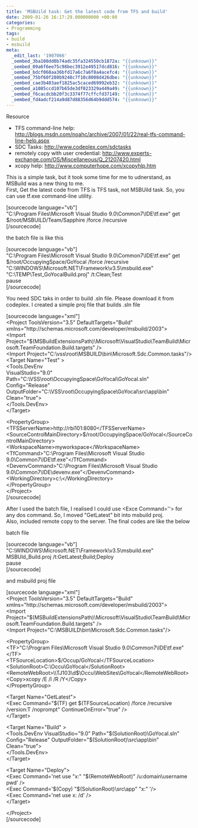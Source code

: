 ```yaml
---
title: 'MSBUild task: Get the latest code from TFS and build'
date: 2009-01-26 16:17:29.000000000 +00:00
categories:
- Programming
tags:
- build
- msbuild
meta:
  _edit_last: '1907066'
  _oembed_3ba108dd0b74adc35fa324550cb1872a: "{{unknown}}"
  _oembed_09a6f6ee75c98bec3912e49517dcd816: "{{unknown}}"
  _oembed_bdcf068aa36bfd17a6c7a6f8a4acefc4: "{{unknown}}"
  _oembed_75bf60f280b9248c7f10c8008d426dbe: "{{unknown}}"
  _oembed_cae3b403aef1825ac5caced69992eb32: "{{unknown}}"
  _oembed_a1085ccd107b65de3df023329a449a49: "{{unknown}}"
  _oembed_f6cacdcbb20f3c3374f77cffcfd37149: "{{unknown}}"
  _oembed_fd4adcf214a9d87d88356d64b9ddd574: "{{unknown}}"
---
```

<p>Resource</p>
<ul>
<li>TFS command-line help: <a href="http://blogs.msdn.com/noahc/archive/2007/01/22/real-tfs-command-line-help.aspx">http://blogs.msdn.com/noahc/archive/2007/01/22/real-tfs-command-line-help.aspx</a></li>
<li>SDC Tasks: <a href="http://www.codeplex.com/sdctasks">http://www.codeplex.com/sdctasks</a></li>
<li>remotely copy with user credential: <a href="http://www.experts-exchange.com/OS/Miscellaneous/Q_21207420.html">http://www.experts-exchange.com/OS/Miscellaneous/Q_21207420.html</a></li>
<li>xcopy help: <a href="http://www.computerhope.com/xcopyhlp.htm">http://www.computerhope.com/xcopyhlp.htm</a></li>
</ul>
<p>This is a simple task, but it took some time for me to udnerstand, as MSBuild was a new thing to me.<br />
First, Get the latest code from TFS is TFS task, not MSBUild task. So, you can use tf.exe command-line utility.</p>
<p>[sourcecode language="vb"]<br />
&quot;C:\Program Files\Microsoft Visual Studio 9.0\Common7\IDE\tf.exe&quot; get $/root/MSBUILD/Team/Sapphire /force /recursive<br />
[/sourcecode]</p>
<p>the batch file is like this</p>
<p>[sourcecode language="vb"]<br />
&quot;C:\Program Files\Microsoft Visual Studio 9.0\Common7\IDE\tf.exe&quot; get $/root/OccupyingSpace/GoYocal /force /recursive<br />
&quot;C:\WINDOWS\Microsoft.NET\Framework\v3.5\msbuild.exe&quot; &quot;C:\TEMP\Test_GoYocalBuild.proj&quot; /t:Clean;Test<br />
pause<br />
[/sourcecode]</p>
<p>You need SDC taks in order to build .sln file. Please download it from codeplex. I created a simple proj file that builds .sln file</p>
<p>[sourcecode language="xml"]<br />
&lt;Project ToolsVersion=&quot;3.5&quot; DefaultTargets=&quot;Build&quot; xmlns=&quot;http://schemas.microsoft.com/developer/msbuild/2003&quot;&gt;<br />
    &lt;Import Project=&quot;$(MSBuildExtensionsPath)\Microsoft\VisualStudio\TeamBuild\Microsoft.TeamFoundation.Build.targets&quot; /&gt;<br />
    &lt;Import Project=&quot;C:\vss\root\MSBUILD\bin\Microsoft.Sdc.Common.tasks&quot;/&gt;<br />
    &lt;Target Name=&quot;Test&quot; &gt;<br />
        &lt;Tools.DevEnv<br />
            VisualStudio=&quot;9.0&quot;<br />
            Path=&quot;C:\VSS\root\OccupyingSpace\GoYocal\GoYocal.sln&quot;<br />
            Config=&quot;Release&quot;<br />
            OutputFolder=&quot;C:\VSS\root\OccupyingSpace\GoYocal\src\app\bin&quot;<br />
            Clean=&quot;true&quot;&gt;<br />
        &lt;/Tools.DevEnv&gt;<br />
    &lt;/Target&gt;</p>
<p>    &lt;PropertyGroup&gt;<br />
        &lt;TFSServerName&gt;http://rbi101:8080&lt;/TFSServerName&gt;<br />
        &lt;SourceControlMainDirectory&gt;$/root/OccupyingSpace/GoYocal&lt;/SourceControlMainDirectory&gt;<br />
        &lt;WorkspaceName&gt;myworkspace&lt;/WorkspaceName&gt;<br />
        &lt;TfCommand&gt;&quot;C:\Program Files\Microsoft Visual Studio 9.0\Common7\IDE\tf.exe&quot;&lt;/TfCommand&gt;<br />
        &lt;DevenvCommand&gt;&quot;C:\Program Files\Microsoft Visual Studio 9.0\Common7\IDE\devenv.exe&quot;&lt;/DevenvCommand&gt;<br />
        &lt;WorkingDirectory&gt;c:\&lt;/WorkingDirectory&gt;<br />
    &lt;/PropertyGroup&gt;<br />
&lt;/Project&gt;<br />
[/sourcecode]</p>
<p>After I used the batch file, I realised I could use &lt;Exce Command=''&gt; for any dos command. So, I moved "GetLatest" bit into msbuild proj.<br />
Also, included remote copy to the server. The final codes are like the below</p>
<p>batch file</p>
<p>[sourcecode language="vb"]<br />
&quot;C:\WINDOWS\Microsoft.NET\Framework\v3.5\msbuild.exe&quot; MSBUld_Build.proj /t:GetLatest;Build;Deploy<br />
pause<br />
[/sourcecode]</p>
<p>and msbuild proj file</p>
<p>[sourcecode language="xml"]<br />
&lt;Project ToolsVersion=&quot;3.5&quot; DefaultTargets=&quot;Build&quot; xmlns=&quot;http://schemas.microsoft.com/developer/msbuild/2003&quot;&gt;<br />
&lt;Import Project=&quot;$(MSBuildExtensionsPath)\Microsoft\VisualStudio\TeamBuild\Microsoft.TeamFoundation.Build.targets&quot; /&gt;<br />
&lt;Import Project=&quot;C:\MSBUILD\bin\Microsoft.Sdc.Common.tasks&quot;/&gt;</p>
<p>&lt;PropertyGroup&gt;<br />
&lt;TF&gt;&quot;C:\Program Files\Microsoft Visual Studio 9.0\Common7\IDE\tf.exe&quot;&lt;/TF&gt;<br />
&lt;TFSourceLocation&gt;$/Occup/GoYocal&lt;/TFSourceLocation&gt;<br />
&lt;SolutionRoot&gt;C:\Occu\GoYocal&lt;/SolutionRoot&gt;<br />
&lt;RemoteWebRoot&gt;\\TJ103\d$\Occu\WebSites\GoYocal&lt;/RemoteWebRoot&gt;<br />
&lt;Copy&gt;xcopy /E /I /R /Y&lt;/Copy&gt;<br />
&lt;/PropertyGroup&gt;</p>
<p>&lt;Target Name=&quot;GetLatest&quot;&gt;<br />
&lt;Exec Command=&quot;$(TF) get $(TFSourceLocation) /force /recursive /version:T /noprompt&quot; ContinueOnError=&quot;true&quot; /&gt;<br />
&lt;/Target&gt;</p>
<p>&lt;Target Name=&quot;Build&quot; &gt;<br />
&lt;Tools.DevEnv VisualStudio=&quot;9.0&quot; Path=&quot;$(SolutionRoot)\GoYocal.sln&quot; Config=&quot;Release&quot; OutputFolder=&quot;$(SolutionRoot)\src\app\bin&quot; Clean=&quot;true&quot;&gt;<br />
&lt;/Tools.DevEnv&gt;<br />
&lt;/Target&gt;</p>
<p>&lt;Target Name=&quot;Deploy&quot;&gt;<br />
&lt;Exec Command='net use &quot;x:&quot; &quot;$(RemoteWebRoot)&quot; /u:domain\username pwd' /&gt;<br />
&lt;Exec Command='$(Copy) &quot;$(SolutionRoot)\src\app&quot; &quot;x:&quot; '/&gt;<br />
&lt;Exec Command='net use x: /d' /&gt;<br />
&lt;/Target&gt;</p>
<p>&lt;/Project&gt;<br />
[/sourcecode]</p>
